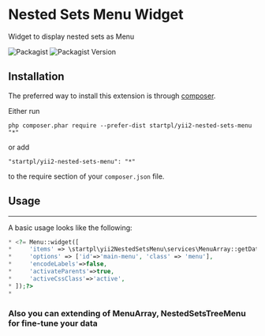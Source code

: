 # Nested Sets Menu Widget
Widget to display nested sets as Menu

![Packagist](https://img.shields.io/packagist/dt/startpl/yii2-nested-sets-menu) ![Packagist Version](https://img.shields.io/packagist/v/startpl/yii2-nested-sets-menu)

## Installation

The preferred way to install this extension is through [composer](http://getcomposer.org/download/).

Either run

```
php composer.phar require --prefer-dist startpl/yii2-nested-sets-menu "*"
```

or add

```
"startpl/yii2-nested-sets-menu": "*"
```

to the require section of your `composer.json` file.


## Usage
-----
A basic usage looks like the following:
 ```php
 * <?= Menu::widget([
 *     'items' => \startpl\yii2NestedSetsMenu\services\MenuArray::getData($data), // $data is your models|rows
 *     'options' => ['id'=>'main-menu', 'class' => 'menu'],
 *     'encodeLabels'=>false,
 *     'activateParents'=>true,
 *     'activeCssClass'=>'active',
 * ]);?>
 * 
 ```
 
### Also you can extending of MenuArray, NestedSetsTreeMenu for fine-tune your data
